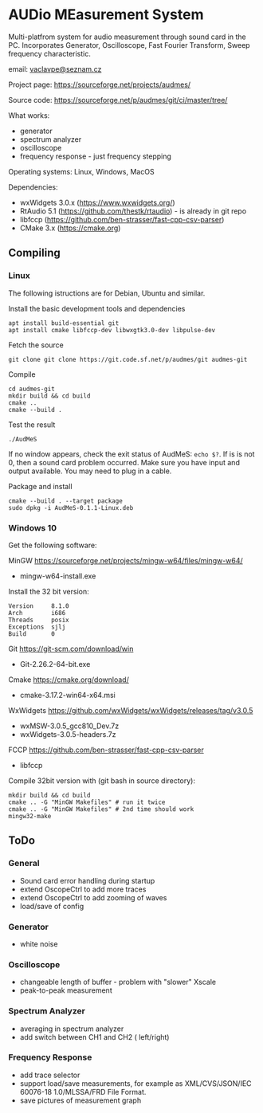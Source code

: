 # AUDio MEasurement System

Multi-platfrom system for audio measurement through sound card in the
PC.  Incorporates Generator, Oscilloscope, Fast Fourier Transform,
Sweep frequency characteristic.

email: vaclavpe@seznam.cz

Project page: <https://sourceforge.net/projects/audmes/>

Source code: <https://sourceforge.net/p/audmes/git/ci/master/tree/>

What works:

- generator
- spectrum analyzer
- oscilloscope
- frequency response - just frequency stepping

Operating systems: Linux, Windows, MacOS

Dependencies:

- wxWidgets 3.0.x (<https://www.wxwidgets.org/>)
- RtAudio 5.1 (<https://github.com/thestk/rtaudio>) - is already in git repo
- libfccp (<https://github.com/ben-strasser/fast-cpp-csv-parser>)
- CMake 3.x (<https://cmake.org>)

## Compiling

### Linux

The following istructions are for Debian, Ubuntu and similar.

Install the basic development tools and dependencies

    apt install build-essential git
    apt install cmake libfccp-dev libwxgtk3.0-dev libpulse-dev

Fetch the source

    git clone git clone https://git.code.sf.net/p/audmes/git audmes-git

Compile

    cd audmes-git
    mkdir build && cd build
    cmake ..
    cmake --build .

Test the result

    ./AudMeS

If no window appears, check the exit status of AudMeS: `echo $?`.
If is is not 0, then a sound card problem occurred.
Make sure you have input and output available.
You may need to plug in a cable.

Package and install

    cmake --build . --target package
    sudo dpkg -i AudMeS-0.1.1-Linux.deb

### Windows 10

Get the following software:

MinGW <https://sourceforge.net/projects/mingw-w64/files/mingw-w64/>

- mingw-w64-install.exe

Install the 32 bit version:

    Version     8.1.0
    Arch        i686
    Threads     posix
    Exceptions  sjlj
    Build       0

Git <https://git-scm.com/download/win>

- Git-2.26.2-64-bit.exe

Cmake <https://cmake.org/download/>

- cmake-3.17.2-win64-x64.msi

WxWidgets <https://github.com/wxWidgets/wxWidgets/releases/tag/v3.0.5>

- wxMSW-3.0.5_gcc810_Dev.7z
- wxWidgets-3.0.5-headers.7z

FCCP <https://github.com/ben-strasser/fast-cpp-csv-parser>

- libfccp

Compile 32bit version with (git bash in source directory):

    mkdir build && cd build
    cmake .. -G "MinGW Makefiles" # run it twice
    cmake .. -G "MinGW Makefiles" # 2nd time should work
    mingw32-make

## ToDo

### General

- Sound card error handling during startup
- extend OscopeCtrl to add more traces
- extend OscopeCtrl to add zooming of waves
- load/save of config

### Generator

- white noise

### Oscilloscope

- changeable length of buffer - problem with "slower" Xscale
- peak-to-peak measurement

### Spectrum Analyzer

- averaging in spectrum analyzer
- add switch between CH1 and CH2 ( left/right)

### Frequency Response

- add trace selector
- support load/save measurements, for example as XML/CVS/JSON/IEC
  60076-18 1.0/MLSSA/FRD File Format.
- save pictures of measurement graph
